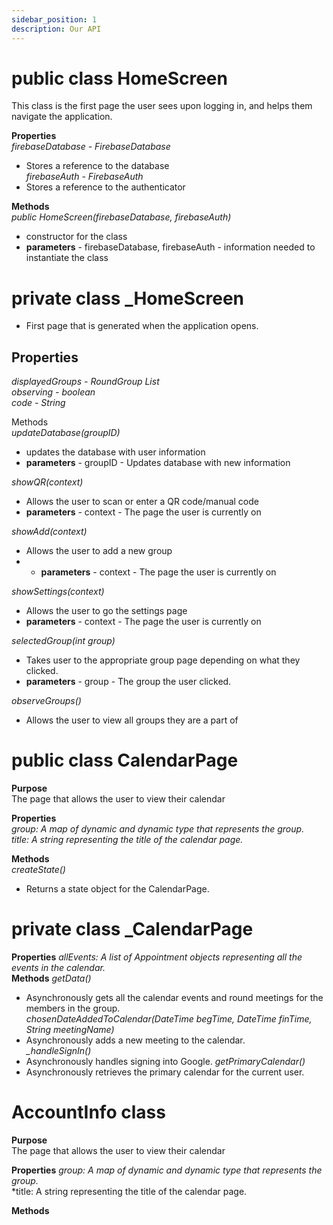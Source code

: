 ```yaml
---
sidebar_position: 1
description: Our API
---
```


public class HomeScreen
====================================================================================================
This class is the first page the user sees upon logging in, and helps them navigate the application.

**Properties**  
*firebaseDatabase - FirebaseDatabase*
* Stores a reference to the database  
*firebaseAuth - FirebaseAuth*  
* Stores a reference to the authenticator  

**Methods**  
*public HomeScreen(firebaseDatabase, firebaseAuth)*  
* constructor for the class  
* **parameters** - firebaseDatabase, firebaseAuth - information needed to instantiate the class

private class _HomeScreen
=========================================================================================================
* First page that is generated when the application opens.

Properties
----------
*displayedGroups - RoundGroup List*  
*observing - boolean*  
*code - String*

Methods  
*updateDatabase(groupID)*  
* updates the database with user information
* **parameters** - groupID - Updates database with new information

*showQR(context)*  
* Allows the user to scan or enter a QR code/manual code
* **parameters** - context - The page the user is currently on

*showAdd(context)*  
* Allows the user to add a new group  
* * **parameters** - context - The page the user is currently on

*showSettings(context)*  
* Allows the user to go the settings page
* **parameters** - context - The page the user is currently on

*selectedGroup(int group)*  
* Takes user to the appropriate group page depending on what they clicked.
* **parameters** - group - The group the user clicked.

*observeGroups()*  
* Allows the user to view all groups they are a part of

public class CalendarPage
============================================================================================================
**Purpose**  
The page that allows the user to view their calendar  

**Properties**  
*group: A map of dynamic and dynamic type that represents the group.*  
*title: A string representing the title of the calendar page.*  

**Methods**  
*createState()*  
* Returns a state object for the CalendarPage.

private class _CalendarPage
============================================================================================================
**Properties**
*allEvents: A list of Appointment objects representing all the events in the calendar.*  
**Methods**
*getData()*  
* Asynchronously gets all the calendar events and round meetings for the members in the group.  
*chosenDateAddedToCalendar(DateTime begTime, DateTime finTime, String meetingName)*
* Asynchronously adds a new meeting to the calendar.  
*_handleSignIn()*
* Asynchronously handles signing into Google.
*getPrimaryCalendar()*  
* Asynchronously retrieves the primary calendar for the current user.

AccountInfo class
=================
**Purpose**  
The page that allows the user to view their calendar  

**Properties**
*group: A map of dynamic and dynamic type that represents the group.*  
*title: A string representing the title of the calendar page.  

**Methods**
